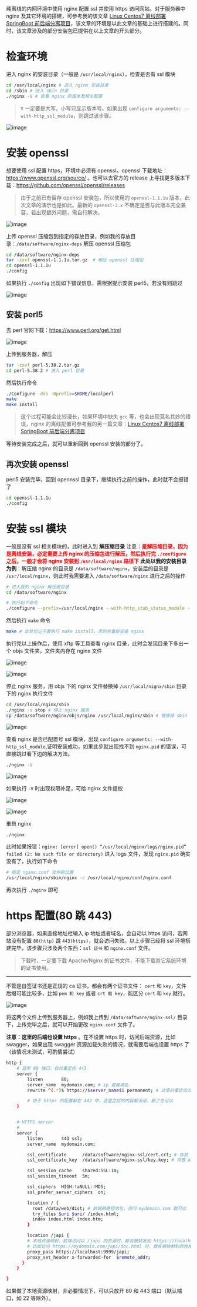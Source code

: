 纯离线的内网环境中使用 nginx 配置 ssl 并使用 https 访问网站。对于服务器中 nginx 及其它环境的搭建，可参考我的该文章 [Linux Centos7 离线部署 SpringBoot 前后端分离项目](/post/deploy/linux-offline-deploy.md)，该文章的环境是以此文章的基础上进行搭建的。同时，该文章涉及的部分安装包已提供在以上文章的开头部分。

# 检查环境

进入 nginx 的安装目录（一般是 `/usr/local/nginx`），检查是否有 ssl 模块

```bash
cd /usr/local/nginx # 进入 nginx 安装目录
cd /sbin # 进入 sbin 目录
./nginx -V # 查看 nginx 的版本及相关配置
```

> `V` 一定要是大写，小写只显示版本号。如果出现 `configure arguments: --with-http_ssl_module`，则跳过该步骤。

![image](https://static.jsonq.top/2024/10/21/171402274_9d82f1ba-19e8-4818-ac68-e5ed1a3c358d.png)

# 安装 openssl

想要使用 ssl 配置 https，环境中必须有 openssl。openssl 下载地址：https://www.openssl.org/source/ 。也可以去官方的 release 上寻找更多版本下载：https://github.com/openssl/openssl/releases

> 由于之前已有留存 openssl 安装包，所以使用的 `openssl-1.1.1u` 版本，此次文章的演示也是如此。最新的 `openssl-3.x` 不确定是否与此版本完全兼容，若出现额外问题，需自行解决。

![image](https://static.jsonq.top/2024/10/21/171402329_0e12a258-5443-4026-b61f-c9b5cc16b2fd.png)

上传 openssl 压缩包到指定的存放目录，例如我的存放目录：`/data/software/nginx-deps` 解压 openssl 压缩包

```bash
cd /data/software/nginx-deps
tar -zxvf openssl-1.1.1u.tar.gz  # 解压 openssl 压缩包
cd openssl-1.1.1u
./config
```

如果执行 `./config` 出现如下错误信息，需根据提示安装 perl5，若没有则跳过

![image](https://static.jsonq.top/2024/10/21/171402401_32a200c5-0a51-4e4b-a6aa-1234b2b20cc5.png)

## 安装 perl5

去 perl 官网下载：https://www.perl.org/get.html

![image](https://static.jsonq.top/2024/10/21/171402530_71d8c749-b575-4112-8a9b-94dee5def43f.png)

上传到服务器，解压

```bash
tar -zxvf perl-5.38.2.tar.gz
cd perl-5.38.2 # 进入 perl 目录
```

然后执行命令

```bash
./Configure -des -Dprefix=$HOME/localperl
make
make install
```

> 这个过程可能会比较漫长，如果环境中缺失 `gcc` 等，也会出现莫名其妙的错误，nginx 的离线配置可参考我的另一篇文章：[Linux Centos7 离线部署 SpringBoot 前后端分离项目](/post/deploy/linux-offline-deploy.md)

等待安装完成之后，就可以重新回到 openssl 安装的部分了。

## 再次安装 openssl

perl5 安装完毕，回到 opennssl 目录下，继续执行之前的操作，此时就不会报错了

```bash
cd openssl-1.1.1u
./config
```

# 安装 ssl 模块

一般是没有 ssl 相关模块的，此时进入到 **解压缩目录** 注意：<strong style="color:red;">是解压缩目录，因为是离线安装，必定需要上传 nginx 的压缩包进行解压，然后执行完 `./configure` 之后，一般才会将 nginx 安装到 `/usr/local/nginx` 路径下</strong> **此处以我的安装目录为例**：解压缩 nginx 的目录是 `/data/software/nginx`，安装后的目录是 `/usr/local/nginx`，则此时我需要进入 `/data/software/nginx` 进行之后的操作

```bash
# 进入我的 nginx 解压缩目录
cd /data/software/nginx

# 执行如下命令
./configure --prefix=/usr/local/nginx --with-http_stub_status_module --with-http_ssl_module
```

然后执行 `make` 命令

```bash
make # 此处切记不要执行 make install，否则会重新安装 nginx
```

执行完以上操作后，使用 xftp 等工具查看 nginx 目录，此时会发现目录下多出一个 objs 文件夹，文件夹内存在 nginx 文件

![image](https://static.jsonq.top/2024/10/21/171402615_d4764edd-d25f-434f-8c22-7289140250ce.png)

![image](https://static.jsonq.top/2024/10/21/171402668_32b40420-2a74-4f81-aabc-404c28a3f73a.png)

停止 nginx 服务，用 objs 下的 nginx 文件替换掉 `/usr/local/nignx/sbin` 目录下的 nginx 执行文件

```bash
cd /usr/local/nginx/sbin
./nginx -s stop # 停止 nginx 服务
cp /data/software/nginx/objs/nginx /usr/local/nginx/sbin # 替换掉 sbin 下的 nginx 文件
```

![image](https://static.jsonq.top/2024/10/21/171402724_7916064e-f7c7-4fbb-97cd-1001a393d298.png)

查看 nginx 是否已配置号 ssl 模块，出现 `configure arguments: --with-http_ssl_module`,证明安装成功，如果此步就出现找不到 `nginx.pid` 的错误，可直接跳过看下边的解决方法。

```bash
./nginx -V
```

![image](https://static.jsonq.top/2024/10/21/171402780_b7bfa6b2-046f-41dd-82c2-c491ec3cb526.png)

如果执行 `-V` 时出现权限补足，可给 nginx 文件提权

![image](https://static.jsonq.top/2024/10/21/171402837_3eef45b7-ad2e-4739-84ad-b7a858017544.png)

![image](https://static.jsonq.top/2024/10/21/171402890_ed349dce-8644-4c3f-8ac6-b1d61af9baf4.png)

重启 nginx

```bash
./nginx
```

此时如果报错：`nginx: [error] open() “/usr/local/nginx/logs/nginx.pid” failed (2: No such file or directory)` 进入 logs 文件，发现 `nginx.pid` 确实没有了，执行如下命令

```bash
# 指定 nginx.conf 文件的位置
/usr/local/nginx/sbin/nginx -c /usr/local/nginx/conf/nginx.conf
```

再次执行 `./nginx` 即可

# https 配置(80 跳 443)

部分浏览器，如果直接地址栏输入 ip 地址或者域名，会自动以 https 访问，若网站没有配置 `80(http)` 跳 `443(https)`，就会访问失败。以上步骤已经将 ssl 环境搭建完毕，该步骤只涉及两个东西：`ssl 证书` 和 `nginx.conf` 文件。

> 下载时，一定要下载 Apache/Nginx 的证书文件，不能下载其它系统环境的证书使用。

---

不管是自签证书还是正规的 ca 证书，都会有两个证书文件： `cert` 和 `key`，文件后缀可能比较多，比如 `pem 和 key` 或者 `crt 和 key`，能区分 `cert` 和 `key` 就行。

![image](https://static.jsonq.top/2024/10/21/171402947_418c44c9-9e79-464a-96c0-1c167a5f15f8.png)

将这两个文件上传到服务器上，例如我上传到 `/data/software/nginx-ssl/` 目录下，上传完毕之后，就可以开始更改 `nginx.conf` 文件了。

**注意：这里的后端也设置 https** 。在不设置 https 时，访问后端资源，比如 swagger，如果出现 swagger 资源加载失败的情况，就需要后端也设置 https 了（该情况未测试，可酌情尝试）

```bash
http {
    # 监听 80 端口，自动重定向 443
    server {
        listen       80;
        server_name  mydomain.com; # ip 或者域名
        rewrite ^(.*)$ https://$server_name$1 permanent; # 这里的重定向方式有好几种，任意一种都可以

        # 由于 https 的配置都在 443 中，这里之后的内容都没用，删了也可以
    }


    # HTTPS server
    #
    server {
        listen       443 ssl;
        server_name  mydomain.com;

        ssl_certificate      /data/software/nginx-ssl/cert.crt; # 存放 cert 的路径
        ssl_certificate_key  /data/software/nginx-ssl/key.key; # 存放 key 的路径

        ssl_session_cache    shared:SSL:1m;
        ssl_session_timeout  5m;

        ssl_ciphers  HIGH:!aNULL:!MD5;
        ssl_prefer_server_ciphers  on;

        location / {
          root /data/web/dist; # 前端的路径地址，访问 mydomain.com 就可以
          try_files $uri $uri/ /index.html;
          index index.html index.htm;
        }

        location /japi {
        # 本地资源映射，前端访问以 /japi 的资源时，都会被转发到 https://localhost:9999/japi 的资源上
        # 比如访问 https://mydomain.com/japi/doc.html 时，就会被映射到后台接口 https://localhost:9999/japi/doc.html
        proxy_pass https://localhost:9999/japi;
        proxy_set_header x-forwarded-for  $remote_addr;
      }
    }

}
```

如果做了本地资源映射，非必要情况下，可以只放开 80 和 443 端口（默认端口，如 22 等除外）。
